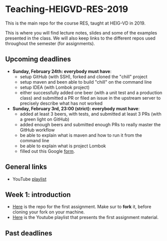 # Teaching-HEIGVD-RES-2019
This is the main repo for the course RES, taught at HEIG-VD in 2019. 

This is where you will find lecture notes, slides and some of the examples presented in the class. We will also keep links to the different repos used throughout the semester (for assignments).

## Upcoming deadlines

- **Sunday, February 24th: everybody must have**:
  - setup GitHub (with SSH), forked and cloned the "chill" project
  - setup maven and been able to build "chill" on the command line
  - setup IDEA (with Lombok project)
  - either successfully added one beer (with a unit test and a production class) and submitted a PR or filed an issue in the upstream server to precisely describe what has not worked
- **Sunday, February 3rd, 23:00 (strict): everybody must have**:
  - added at least 3 beers, with tests, and submitted at least 3 PRs (with a green light on GitHub)
  - added enough beers and submitted enough PRs to really master the GitHub workflow
  - be able to explain what is maven and how to run it from the command line
  - be able to explain what is project Lombok
  - filled out this Google [form](https://goo.gl/forms/z4bsuOchWphZfj8V2).

## General links

- YouTube [playlist](https://www.youtube.com/playlist?list=PLfKkysTy70Qa1IYbV9Xndojc7L-T4keF-)



## Week 1: introduction

* [Here](https://github.com/SoftEng-HEIGVD/Teaching-HEIGVD-RES-2019-Chill) is the repo for the first assignment. Make sur to **fork** it, before cloning your fork on your machine.
* [Here](https://www.youtube.com/playlist?list=PLfKkysTy70QaN-uez0K4UpSpVUbt8ETpk) is  the Youtube playlist that presents the first assignment material.



## Past deadlines



